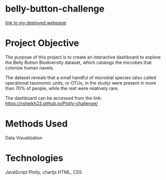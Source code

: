 # belly-button-challenge
[link to my deployed webpage](https://nataliaxmoreno.github.io/belly-button-challenge/)
# Project Objective
The purpose of this project is to create an interactive dashboard to explore the Belly Button Biodiversity dataset, which catalogs the microbes that colonize human navels.

The dataset reveals that a small handful of microbial species (also called operational taxonomic units, or OTUs, in the study) were present in more than 70% of people, while the rest were relatively rare.

The dashboard can be accessed from the link: https://nsheikh23.github.io/Plotly-challenge/

# Methods Used
Data Visualization
# Technologies
JavaScript
Plotly, chartjs
HTML, CSS
